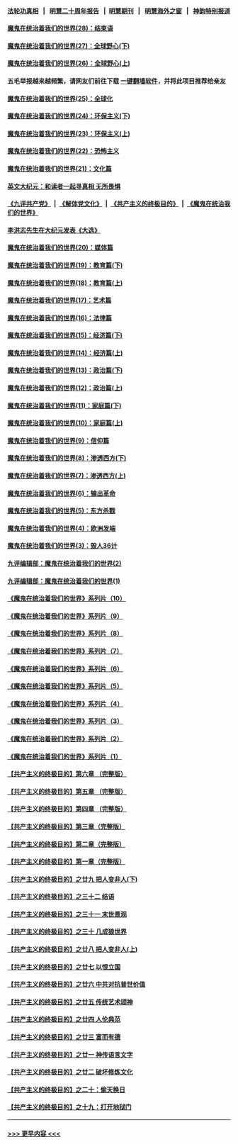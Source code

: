 #### [法轮功真相](https://github.com/gfw-breaker/truth/blob/master/README.md?t=0) &nbsp;&nbsp;|&nbsp;&nbsp; [明慧二十周年报告](https://github.com/gfw-breaker/mh-reports/blob/master/README.md?t=0) &nbsp;&nbsp;|&nbsp;&nbsp;[明慧期刊](https://github.com/gfw-breaker/mh-qikan) &nbsp;&nbsp;|&nbsp;&nbsp; [明慧海外之窗](https://github.com/gfw-breaker/mh-news/blob/master/README.md?t=0) &nbsp;&nbsp;|&nbsp;&nbsp; [神韵特别报道](https://github.com/gfw-breaker/mh-news/blob/master/shenyun.md?t=0)
#### [魔鬼在统治着我们的世界(28)：结束语](../pages/nsc422/n10936246.md?t=06120852) 
#### [魔鬼在统治着我们的世界(27)：全球野心(下)](../pages/nsc422/n10928319.md?t=06120852) 
#### [魔鬼在统治着我们的世界(26)：全球野心(上)](../pages/nsc422/n10900318.md?t=06120852) 
#### 五毛举报越来越频繁，请网友们前往下载 [一键翻墙软件](https://github.com/gfw-breaker/ssr-accounts)，并将此项目推荐给亲友
#### [魔鬼在统治着我们的世界(25)：全球化](../pages/nsc422/n10788205.md?t=06120852) 
#### [魔鬼在统治着我们的世界(24)：环保主义(下)](../pages/nsc422/n10695307.md?t=06120852) 
#### [魔鬼在统治着我们的世界(23)：环保主义(上)](../pages/nsc422/n10688613.md?t=06120852) 
#### [魔鬼在统治着我们的世界(22)：恐怖主义](../pages/nsc422/n10614727.md?t=06120852) 
#### [魔鬼在统治着我们的世界(21)：文化篇](../pages/nsc422/n10597706.md?t=06120852) 
#### [英文大纪元：和读者一起寻真相 无所畏惧](../pages/nsc422/n12542027.md?t=06120852) 
#### [《九评共产党》](https://github.com/begood0513/9ping.md/blob/master/README.md) &nbsp;|&nbsp; [《解体党文化》](../../../../jtdwh.md/blob/master/README.md)  &nbsp;|&nbsp; [《共产主义的终极目的》](../../../../gczydzjmd.md/blob/master/README.md) &nbsp;|&nbsp; [《魔鬼在统治我们的世界》](../../../../mgztzwmdsj.md/blob/master/README.md) 
#### [李洪志先生在大纪元发表《大选》](../pages/nsc422/n12534746.md?t=06120852) 
#### [魔鬼在统治着我们的世界(20)：媒体篇](../pages/nsc422/n10586579.md?t=06120852) 
#### [魔鬼在统治着我们的世界(19)：教育篇(下)](../pages/nsc422/n10564808.md?t=06120852) 
#### [魔鬼在统治着我们的世界(18)：教育篇(上)](../pages/nsc422/n10526970.md?t=06120852) 
#### [魔鬼在统治着我们的世界(17)：艺术篇](../pages/nsc422/n10499093.md?t=06120852) 
#### [魔鬼在统治着我们的世界(16)：法律篇](../pages/nsc422/n10485969.md?t=06120852) 
#### [魔鬼在统治着我们的世界(15)：经济篇(下)](../pages/nsc422/n10469975.md?t=06120852) 
#### [魔鬼在统治着我们的世界(14)：经济篇(上)](../pages/nsc422/n10457370.md?t=06120852) 
#### [魔鬼在统治着我们的世界(13)：政治篇(下)](../pages/nsc422/n10448270.md?t=06120852) 
#### [魔鬼在统治着我们的世界(12)：政治篇(上)](../pages/nsc422/n10444576.md?t=06120852) 
#### [魔鬼在统治着我们的世界(11)：家庭篇(下)](../pages/nsc422/n10440961.md?t=06120852) 
#### [魔鬼在统治着我们的世界(10)：家庭篇(上)](../pages/nsc422/n10435448.md?t=06120852) 
#### [魔鬼在统治着我们的世界(9)：信仰篇](../pages/nsc422/n10432159.md?t=06120852) 
#### [魔鬼在统治着我们的世界(8)：渗透西方(下)](../pages/nsc422/n10429603.md?t=06120852) 
#### [魔鬼在统治着我们的世界(7)：渗透西方(上)](../pages/nsc422/n10426013.md?t=06120852) 
#### [魔鬼在统治着我们的世界(6)：输出革命](../pages/nsc422/n10421536.md?t=06120852) 
#### [魔鬼在统治着我们的世界(5)：东方杀戮](../pages/nsc422/n10417707.md?t=06120852) 
#### [魔鬼在统治着我们的世界(4)：欧洲发端](../pages/nsc422/n10414890.md?t=06120852) 
#### [魔鬼在统治着我们的世界(3)：毁人36计](../pages/nsc422/n10411583.md?t=06120852) 
#### [九评编辑部：魔鬼在统治着我们的世界(2)](../pages/nsc422/n10410036.md?t=06120852) 
#### [九评编辑部：魔鬼在统治着我们的世界(1)](../pages/nsc422/n10406825.md?t=06120852) 
#### [《魔鬼在统治着我们的世界》系列片（10）](../pages/nsc422/n12292670.md?t=06120852) 
#### [《魔鬼在统治着我们的世界》系列片（9）](../pages/nsc422/n12290859.md?t=06120852) 
#### [《魔鬼在统治着我们的世界》系列片（8）](../pages/nsc422/n12287445.md?t=06120852) 
#### [《魔鬼在统治着我们的世界》系列片（7）](../pages/nsc422/n12283425.md?t=06120852) 
#### [《魔鬼在统治着我们的世界》系列片（6）](../pages/nsc422/n12282314.md?t=06120852) 
#### [《魔鬼在统治着我们的世界》系列片（5）](../pages/nsc422/n12281419.md?t=06120852) 
#### [《魔鬼在统治着我们的世界》系列片（4）](../pages/nsc422/n12274024.md?t=06120852) 
#### [《魔鬼在统治着我们的世界》系列片（3）](../pages/nsc422/n12271322.md?t=06120852) 
#### [《魔鬼在统治着我们的世界》系列片（2）](../pages/nsc422/n12269049.md?t=06120852) 
#### [《魔鬼在统治着我们的世界》系列片（1）](../pages/nsc422/n12267575.md?t=06120852) 
#### [【共产主义的终极目的】第六章 （完整版）](../pages/nsc422/n11428913.md?t=06120852) 
#### [【共产主义的终极目的】第五章 （完整版）](../pages/nsc422/n11428912.md?t=06120852) 
#### [【共产主义的终极目的】第四章 （完整版）](../pages/nsc422/n11428907.md?t=06120852) 
#### [【共产主义的终极目的】第三章（完整版）](../pages/nsc422/n11428848.md?t=06120852) 
#### [【共产主义的终极目的】第二章（完整版）](../pages/nsc422/n11428831.md?t=06120852) 
#### [【共产主义的终极目的】第一章（完整版）](../pages/nsc422/n11417651.md?t=06120852) 
#### [【共产主义的终极目的】之廿九 把人变非人(下)](../pages/nsc422/n11344140.md?t=06120852) 
#### [【共产主义的终极目的】之三十二 结语](../pages/nsc422/n11360535.md?t=06120852) 
#### [【共产主义的终极目的】之三十一 末世景观](../pages/nsc422/n11351129.md?t=06120852) 
#### [【共产主义的终极目的】之三十 几成狼世界](../pages/nsc422/n11348280.md?t=06120852) 
#### [【共产主义的终极目的】之廿八 把人变非人(上)](../pages/nsc422/n11340492.md?t=06120852) 
#### [【共产主义的终极目的】之廿七 以恨立国](../pages/nsc422/n11336944.md?t=06120852) 
#### [【共产主义的终极目的】之廿六 中共对抗普世价值](../pages/nsc422/n11324785.md?t=06120852) 
#### [【共产主义的终极目的】之廿五 传统艺术颂神](../pages/nsc422/n11296396.md?t=06120852) 
#### [【共产主义的终极目的】之廿四 人伦典范](../pages/nsc422/n11296397.md?t=06120852) 
#### [【共产主义的终极目的】之廿三 富而有德](../pages/nsc422/n11283598.md?t=06120852) 
#### [【共产主义的终极目的】之廿一 神传语言文字](../pages/nsc422/n11263265.md?t=06120852) 
#### [【共产主义的终极目的】之廿二 破坏修炼文化](../pages/nsc422/n11245728.md?t=06120852) 
#### [【共产主义的终极目的】之二十：偷天换日](../pages/nsc422/n11238846.md?t=06120852) 
#### [【共产主义的终极目的】之十九：打开地狱门](../pages/nsc422/n11206376.md?t=06120852) 

----
#### [ >>> 更早内容 <<< ](../indexes/nsc422-earlier.md)
